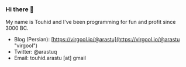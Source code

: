 ### Hi there 👋

My name is Touhid and I've been programming for fun and profit since 3000 BC.

- Blog (Persian): [https://virgool.io/@arastu](https://virgool.io/@arastu "virgool")
- Twitter: @arastuq
- Email: touhid.arastu [at] gmail
